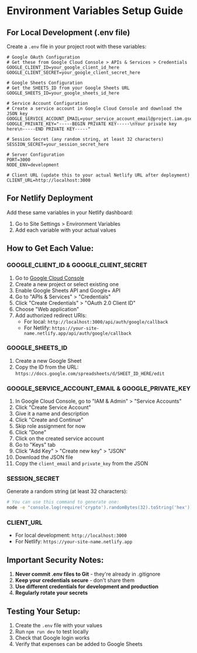 # Environment Variables Setup Guide

## For Local Development (.env file)

Create a `.env` file in your project root with these variables:

```env
# Google OAuth Configuration
# Get these from Google Cloud Console > APIs & Services > Credentials
GOOGLE_CLIENT_ID=your_google_client_id_here
GOOGLE_CLIENT_SECRET=your_google_client_secret_here

# Google Sheets Configuration
# Get the SHEETS_ID from your Google Sheets URL
GOOGLE_SHEETS_ID=your_google_sheets_id_here

# Service Account Configuration
# Create a service account in Google Cloud Console and download the JSON key
GOOGLE_SERVICE_ACCOUNT_EMAIL=your_service_account_email@project.iam.gserviceaccount.com
GOOGLE_PRIVATE_KEY="-----BEGIN PRIVATE KEY-----\nYour private key here\n-----END PRIVATE KEY-----"

# Session Secret (any random string, at least 32 characters)
SESSION_SECRET=your_session_secret_here

# Server Configuration
PORT=3000
NODE_ENV=development

# Client URL (update this to your actual Netlify URL after deployment)
CLIENT_URL=http://localhost:3000
```

## For Netlify Deployment

Add these same variables in your Netlify dashboard:
1. Go to Site Settings > Environment Variables
2. Add each variable with your actual values

## How to Get Each Value:

### GOOGLE_CLIENT_ID & GOOGLE_CLIENT_SECRET
1. Go to [Google Cloud Console](https://console.cloud.google.com)
2. Create a new project or select existing one
3. Enable Google Sheets API and Google+ API
4. Go to "APIs & Services" > "Credentials"
5. Click "Create Credentials" > "OAuth 2.0 Client ID"
6. Choose "Web application"
7. Add authorized redirect URIs:
   - For local: `http://localhost:3000/api/auth/google/callback`
   - For Netlify: `https://your-site-name.netlify.app/api/auth/google/callback`

### GOOGLE_SHEETS_ID
1. Create a new Google Sheet
2. Copy the ID from the URL: `https://docs.google.com/spreadsheets/d/SHEET_ID_HERE/edit`

### GOOGLE_SERVICE_ACCOUNT_EMAIL & GOOGLE_PRIVATE_KEY
1. In Google Cloud Console, go to "IAM & Admin" > "Service Accounts"
2. Click "Create Service Account"
3. Give it a name and description
4. Click "Create and Continue"
5. Skip role assignment for now
6. Click "Done"
7. Click on the created service account
8. Go to "Keys" tab
9. Click "Add Key" > "Create new key" > "JSON"
10. Download the JSON file
11. Copy the `client_email` and `private_key` from the JSON

### SESSION_SECRET
Generate a random string (at least 32 characters):
```bash
# You can use this command to generate one:
node -e "console.log(require('crypto').randomBytes(32).toString('hex'))"
```

### CLIENT_URL
- For local development: `http://localhost:3000`
- For Netlify: `https://your-site-name.netlify.app`

## Important Security Notes:

1. **Never commit .env files to Git** - they're already in .gitignore
2. **Keep your credentials secure** - don't share them
3. **Use different credentials for development and production**
4. **Regularly rotate your secrets**

## Testing Your Setup:

1. Create the `.env` file with your values
2. Run `npm run dev` to test locally
3. Check that Google login works
4. Verify that expenses can be added to Google Sheets
